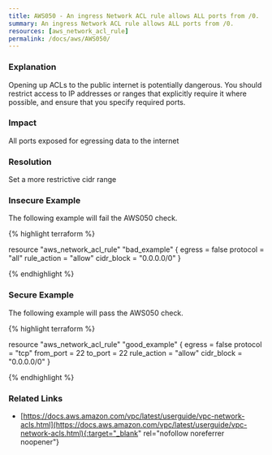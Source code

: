 ```yaml
---
title: AWS050 - An ingress Network ACL rule allows ALL ports from /0.
summary: An ingress Network ACL rule allows ALL ports from /0. 
resources: [aws_network_acl_rule] 
permalink: /docs/aws/AWS050/
---
```

### Explanation


Opening up ACLs to the public internet is potentially dangerous. You should restrict access to IP addresses or ranges that explicitly require it where possible, and ensure that you specify required ports.



### Impact
All ports exposed for egressing data to the internet

### Resolution
Set a more restrictive cidr range



### Insecure Example

The following example will fail the AWS050 check.

{% highlight terraform %}

resource "aws_network_acl_rule" "bad_example" {
  egress         = false
  protocol       = "all"
  rule_action    = "allow"
  cidr_block     = "0.0.0.0/0"
}

{% endhighlight %}



### Secure Example

The following example will pass the AWS050 check.

{% highlight terraform %}

resource "aws_network_acl_rule" "good_example" {
  egress         = false
  protocol       = "tcp"
  from_port      = 22
  to_port        = 22
  rule_action    = "allow"
  cidr_block     = "0.0.0.0/0"
}

{% endhighlight %}



### Related Links


- [https://docs.aws.amazon.com/vpc/latest/userguide/vpc-network-acls.html](https://docs.aws.amazon.com/vpc/latest/userguide/vpc-network-acls.html){:target="_blank" rel="nofollow noreferrer noopener"}


